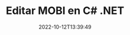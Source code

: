 ---
############################# Static ############################
layout: "auto-gen-editor"
date: 2022-10-12T13:39:49
draft: false
otherformats: doc docx docm dotx xls xlsx xlsm ppt pptx pptm epub html mhtml txt xml csv pdf xps msg eml

############################# Head ############################
head_title: "Editor MOBI: edite MOBI en C# .NET"
head_description: "¿Cómo editar MOBI en C# .NET usando unas pocas líneas de código? Utilice las API de procesamiento de documentos de GroupDocs para editar, actualizar y guardar más de 30 formatos de archivo."

############################# Header ############################
title: "Editar MOBI en C# .NET"
description: "Edición de MOBI efectiva y robusta usando GroupDocs.Editor del lado del servidor para las API de C# .NET, sin el uso de ningún software como Microsoft u Open Office."
bg_image: "https://cms.admin.containerize.com/templates/aspose/App_Themes/V3/images/bg/header1.png"
bg_overlay: false
button:
    enable: true
    icon: "fas fa-arrow-down"
    label: "Descargue prueba gratis"
    link: "https://downloads.groupdocs.com/editor/net"

############################# SubMenu ############################
submenu:
    enable: true

    left:
        img_alt: "GroupDocs.Editor for .NET"
        image: "https://cms.admin.containerize.com/templates/groupdocs/images/product-logos/90x90-noborder/groupdocs-editor-net.png"
        product: "GroupDocs.Editor"
        platform: ".NET"

    middle:
        button:

            # button loop
            - link: "https://apireference.groupdocs.com/editor/net"
              text: "Referencia de la API"

            # button loop
            - link: "https://github.com/groupdocs-editor"
              text: "Ejemplos de código"

            # button loop
            - link: "https://products.groupdocs.app/editor/family"
              text: "demostraciones en vivo"

            # button loop
            - link: "https://purchase.groupdocs.com/pricing/editor/net"
              text: "Precios"

    right:
        link_download: "https://downloads.groupdocs.com/editor"
        link_learn: "https://docs.groupdocs.com/editor/net"
        link_buy: "https://purchase.groupdocs.com"

############################# About ############################
about:
    enable: true
    title: "Acerca de la API de GroupDocs.Editor for .NET"
    content: |
        La API de [GroupDocs.Editor for .NET](/es/editor/net/) es la elección correcta para editar documentos y presentaciones de Microsoft Word, Excel, PowerPoint y Open Office. GroupDocs.Editor es una API independiente que es adecuada para sistemas del lado del servidor y de back-end donde se requiere un alto rendimiento. No depende de ningún software como Microsoft u Open Office.

############################# Steps ############################
steps:
    enable: true
    title_left: "Pasos para editar MOBI en C#"
    content_left: |
        [GroupDocs.Editor for .NET](/es/editor/net/) proporciona una manera fácil y directa para que los desarrolladores editen los archivos MOBI usando unas pocas líneas de código.
        * Cree una instancia de la clase `Editor` con una ruta de archivo obligatoria o un flujo de bytes y cargue el archivo MOBI
        * Cree y configure la instancia de clase `EbookEditOptions` para el formato de archivo MOBI
        * Llame al método `Editor.Edit()` y obtenga el documento MOBI en formato HTML que se puede editar fácilmente con cualquier editor WYSIWYG.
        * Llame al método `Editor.Save()` y guarde el archivo editado MOBI usando la clase `EpubSaveOptions` o `Azw3SaveOptions` para guardar en formatos ePub o AZW3 respectivamente

        
    title_right: "Requisitos del sistema"
    content_right: |
        Se puede realizar una edición básica de documentos con las API de GroupDocs.Editor for .NET implementando unos sencillos pasos. Nuestras API son compatibles con todas las principales plataformas y sistemas operativos. Antes de ejecutar el código a continuación, asegúrese de tener instalados los siguientes requisitos previos en su sistema.

        * Sistemas operativos: Microsoft Windows, Linux, Mac OS
        * Entornos de desarrollo: Microsoft Visual Studio, Xamarin, MonoDevelop
        * Marcos: .NET Framework, .NET Standard, .NET Core, Mono
        * Obtenga la última versión de GroupDocs.Editor for .NET descargada de [NuGet](https://www.nuget.org/packages/groupdocs.editor)
        
    code: |        
        ```csharp
        // Load the MOBI file into Editor
        Editor editor = new Editor("source.mobi");

        // Create and adjust the edit options, common for all e-book formats, including MOBI
        EbookEditOptions editOptions = new EbookEditOptions();
        
        // Open input MOBI document for edit — obtain an intermediate document, that can be edited
        EditableDocument beforeEdit = editor.Edit(editOptions);

        // Grab MOBI document content and associated resources from editable document
        string content = beforeEdit.GetEmbeddedHtml();

        // Send the content to WYSIWYG-editor, edit it there, and send edited content back to the server-side
        // This step simulates a such operation
        string updatedContent = content.Replace("Adventure", "Edited Adventure");

        // Grab edited content and resources from WYSIWYG-editor and create a new EditableDocument instance from it
        EditableDocument afterEdit = EditableDocument.FromMarkup(updatedContent, null);

        // Create and adjust the save options, separate for every e-book format
        EpubSaveOptions epubSaveOptions = new EpubSaveOptions();//for ePub
        Azw3SaveOptions azw3SaveOptions = new Azw3SaveOptions();//for AZW3

        // Save edited MOBI document to the ePub format
        editor.Save(afterEdit, outputPath, epubSaveOptions);

        // Save edited MOBI document to the AZW3 format
        editor.Save(afterEdit, outputPath, azw3SaveOptions);
        ```
        
############################# Demos ############################
demos:
    enable: true
    title: "MOBI Demostraciones en vivo del editor"
    content: |
        Edite MOBI ahora mismo visitando el sitio web [GroupDocs.Editor Live Demos](https://products.groupdocs.app/editor/family).
        La demostración en vivo tiene los siguientes beneficios
        
############################# More Formats ############################
more_formats:
    enable: true
    title: "Otros editores admitidos"
    content: |
        También puede editar otros formatos de archivo. Consulte la lista completa a continuación.


############################# Back to top ###############################
back_to_top:
    enable: true
---